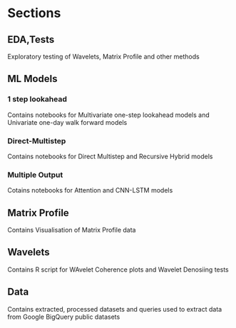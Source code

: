 # Sections

## EDA,Tests
  Exploratory testing of Wavelets, Matrix Profile and other methods
  
## ML Models
  ### 1 step lookahead
  Contains notebooks for Multivariate one-step lookahead models and Univariate one-day walk forward models
  
  ### Direct-Multistep
  Contains notebooks for Direct Multistep and Recursive Hybrid models
  
  ### Multiple Output
  Cotains notebooks for Attention and CNN-LSTM models
  
## Matrix Profile
  Contains Visualisation of Matrix Profile data
  
## Wavelets
  Contains R script for WAvelet Coherence plots and Wavelet Denosiing tests
  
## Data
  Contains extracted, processed datasets and queries used to extract data from Google BigQuery public datasets
  
  

